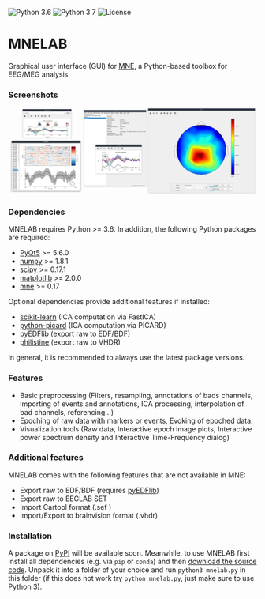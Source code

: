 ![Python 3.6](https://img.shields.io/badge/python-3.6-green.svg)
![Python 3.7](https://img.shields.io/badge/python-3.7-green.svg)
![License](https://img.shields.io/badge/license-BSD-green.svg)

MNELAB
======

Graphical user interface (GUI) for [MNE](https://github.com/mne-tools/mne-python), a Python-based toolbox for EEG/MEG analysis.

### Screenshots

![](mnelab.png)

### Dependencies
MNELAB requires Python >= 3.6. In addition, the following Python packages are required:
- [PyQt5](https://www.riverbankcomputing.com/software/pyqt/download5) >= 5.6.0
- [numpy](http://www.numpy.org/) >= 1.8.1
- [scipy](https://www.scipy.org/scipylib/index.html) >= 0.17.1
- [matplotlib](https://matplotlib.org/) >= 2.0.0
- [mne](https://github.com/mne-tools/mne-python) >= 0.17

Optional dependencies provide additional features if installed:
- [scikit-learn]() (ICA computation via FastICA)
- [python-picard](https://pierreablin.github.io/picard/) (ICA computation via PICARD)
- [pyEDFlib](https://github.com/holgern/pyedflib) (export raw to EDF/BDF)
- [philistine](https://pypi.org/project/philistine/#description) (export raw to VHDR)

In general, it is recommended to always use the latest package versions.

### Features 
- Basic preprocessing (Filters, resampling, annotations of bads channels, importing of events and annotations, ICA processing, interpolation of bad channels, referencing...)
- Epoching of raw data with markers or events, Evoking of epoched data. 
- Visualization tools (Raw data, Interactive epoch image plots, Interactive power spectrum density and Interactive Time-Frequency dialog)

### Additional features
MNELAB comes with the following features that are not available in MNE:
- Export raw to EDF/BDF (requires [pyEDFlib](https://github.com/holgern/pyedflib))
- Export raw to EEGLAB SET
- Import Cartool format (.sef )
- Import/Export to brainvision format (.vhdr)

### Installation
A package on [PyPI](https://pypi.python.org/pypi) will be available soon. Meanwhile, to use MNELAB first install all dependencies (e.g. via `pip` or `conda`) and then [download the source code](https://github.com/cbrnr/mnelab/archive/master.zip). Unpack it into a folder of your choice and run `python3 mnelab.py` in this folder (if this does not work try `python mnelab.py`, just make sure to use Python 3).
